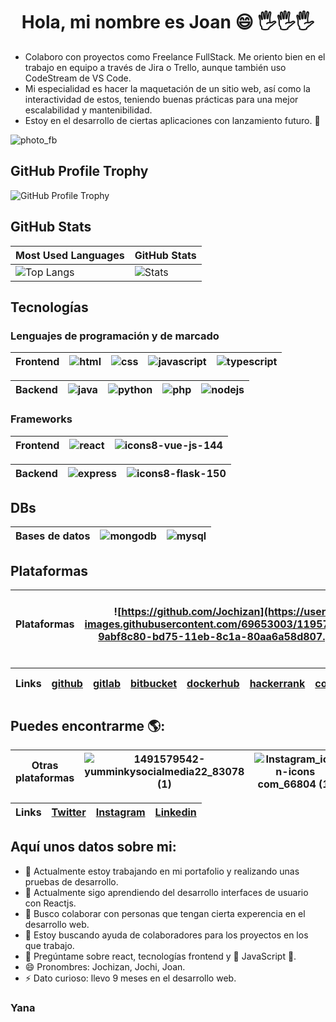 <h1 align='center'> Hola, mi nombre es Joan 😄 🖐️🖐️🖐️ </h1>

- Colaboro con proyectos como Freelance FullStack. Me oriento bien en el trabajo en equipo a través de Jira o Trello, aunque también uso CodeStream de VS Code.
- Mi especialidad es hacer la maquetación de un sitio web, así como la interactividad de estos, teniendo buenas prácticas para una mejor escalabilidad y mantenibilidad.
- Estoy en el desarrollo de ciertas aplicaciones con lanzamiento futuro. 🤠

![photo_fb](https://user-images.githubusercontent.com/69653003/112893349-2bdcf480-90a0-11eb-996e-89f6c7254ab5.jpg)

## GitHub Profile Trophy

![GitHub Profile Trophy](https://github-profile-trophy.vercel.app/?username=Jochizan&theme=darkhub&margin-w=45)

## GitHub Stats

| Most Used Languages | GitHub Stats |
| ------------------- | ------------ |
| ![Top Langs](https://github-readme-stats.vercel.app/api/top-langs/?username=Jochizan&show_icons=true&hide_title=true&hide_border=true&bg_color=0d1117&text_color=f0f6fc&layout=compact) | ![Stats](https://github-readme-stats.vercel.app/api/?username=Jochizan&show_icons=true&hide_title=true&hide_border=true&bg_color=0d1117&text_color=f0f6fc) |

## Tecnologías

### Lenguajes de programación y de marcado

| Frontend | ![html](https://user-images.githubusercontent.com/69653003/119570219-6ea40b80-bd75-11eb-8703-4e7996ff4d90.png) | ![css](https://user-images.githubusercontent.com/69653003/119570225-719efc00-bd75-11eb-90b3-97c9e0affea8.png) | ![javascript](https://user-images.githubusercontent.com/69653003/119570226-72379280-bd75-11eb-8c56-b41dae8d385d.png) | ![typescript](https://user-images.githubusercontent.com/69653003/119570234-75328300-bd75-11eb-8c43-63ec8a2ffbfe.png) |
| -------- | -------- | -------- | -------- | -------- |

| Backend | ![java](https://user-images.githubusercontent.com/69653003/119570286-84193580-bd75-11eb-9297-dc3cd31a9084.png) | ![python](https://user-images.githubusercontent.com/69653003/119657705-de57dc00-bdf1-11eb-9523-e3150af482a4.png) | ![php](https://user-images.githubusercontent.com/69653003/119570261-7e235480-bd75-11eb-8335-05aed9beef90.png) |  ![nodejs](https://user-images.githubusercontent.com/69653003/119570255-7c599100-bd75-11eb-89ed-fe05b7c15eae.png) |
| ------- | ------- | ------- | ------- | ------- |

### Frameworks

| Frontend | ![react](https://user-images.githubusercontent.com/69653003/119570239-76fc4680-bd75-11eb-8baf-90413ae3c8f4.png) | ![icons8-vue-js-144](https://user-images.githubusercontent.com/69653003/127247139-70b8894c-7469-4d73-94e8-b01f753ec28d.png) |
| -------- | -------- | -------- |

| Backend | ![express](https://user-images.githubusercontent.com/69653003/119570283-83809f00-bd75-11eb-85fc-703f48ae74f1.png) | ![icons8-flask-150](https://user-images.githubusercontent.com/69653003/127247175-50742cc5-f98c-4048-9044-dd75acfbe679.png) |
| -------- | -------- | -------- |

## DBs

| Bases de datos | ![mongodb](https://user-images.githubusercontent.com/69653003/119570307-8bd8da00-bd75-11eb-9249-609a55234c35.png) | ![mysql](https://user-images.githubusercontent.com/69653003/119570309-8c717080-bd75-11eb-9ae0-d69e4cc630b4.png) |
| -------- | -------- | -------- |

## Plataformas

| Plataformas | ![https://github.com/Jochizan](https://user-images.githubusercontent.com/69653003/119570342-9abf8c80-bd75-11eb-8c1a-80aa6a58d807.png) | ![file_type_gitlab_icon_130579](https://user-images.githubusercontent.com/69653003/127249186-b16eeece-f608-45f1-8814-8fda596b936a.png) | ![bitbucket_icon_130979](https://user-images.githubusercontent.com/69653003/127249037-88a53fc7-803a-4684-b146-f3142236a2ee.png) | ![https://hub.docker.com/u/jochizan](https://user-images.githubusercontent.com/69653003/127245663-faa65a97-371f-45a2-9f60-e361d158332f.png) | ![https://www.hackerrank.com/Jochizan](https://user-images.githubusercontent.com/69653003/127247665-4bba2f77-a30d-4be8-aeb6-98ada884da4c.png) | ![https://codeforces.com/profile/remnyachizot2015](https://user-images.githubusercontent.com/69653003/127247308-126128b5-d8c1-4919-95a0-0f8ab7127f33.png) | ![https://developers.google.com/profile/u/100596963017130784226?utm_source=developers.google.com](https://user-images.githubusercontent.com/69653003/127247609-e89a75a0-83ae-4b15-ba24-2e99c0796c6c.png) |
| -------- | -------- | -------- | -------- | -------- | -------- | -------- | -------- |

| Links | [github](https://github.com/Jochizan) | [gitlab](https://gitlab.com/Jochizan) | [bitbucket](https://bitbucket.org/Jochizan/) | [dockerhub](https://hub.docker.com/u/jochizan) | [hackerrank](https://www.hackerrank.com/Jochizan) | [codeforces](https://codeforces.com/profile/remnyachizot2015) | [google developers](https://developers.google.com/profile/u/100596963017130784226?utm_source=developers.google.com) |
| -------- | -------- | -------- | -------- | -------- | -------- | -------- | -------- |

## Puedes encontrarme 🌎:

| Otras plataformas | ![1491579542-yumminkysocialmedia22_83078 (1)](https://user-images.githubusercontent.com/69653003/127248623-11d41aa6-1c1a-4919-bb3d-39146a420430.png) | ![Instagram_icon-icons com_66804 (1)](https://user-images.githubusercontent.com/69653003/127248655-db935cb6-4911-408b-9e7f-9b9691a96f38.png) | ![linkedin_icon-icons com_53609](https://user-images.githubusercontent.com/69653003/127248704-fa23bf1a-14a6-4a60-8575-ebbc9816edf7.png) |
| -------- | -------- | -------- | -------- |

| Links | [Twitter](https://twitter.com/@Jochizan) | [Instagram](https://www.instagram.com/jochizan/) | [Linkedin](https://www.linkedin.com/in/joan-jos%C3%A9-roca-hormaza-9a8b861b7/) |
| -------- | -------- | -------- | -------- |

## Aquí unos datos sobre mi:

- 🔭 Actualmente estoy trabajando en mi portafolio y realizando unas pruebas de desarrollo.
- 🌱 Actualmente sigo aprendiendo del desarrollo interfaces de usuario con Reactjs.
- 👯 Busco colaborar con personas que tengan cierta experencia en el desarrollo web.
- 🤔 Estoy buscando ayuda de colaboradores para los proyectos en los que trabajo.
- 💬 Pregúntame sobre react, tecnologías frontend y 💖 JavaScript 💙.
- 😄 Pronombres: Jochizan, Jochi, Joan.
- ⚡ Dato curioso: llevo 9 meses en el desarrollo web.

### Yana
